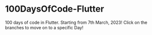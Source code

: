 # 100DaysOfCode-Flutter

100 days of code in Flutter. Starting from 7th March, 2023!
Click on the branches to move on to a specific Day!
